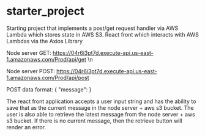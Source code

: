 # starter_project


Starting project that implements a post/get request handler via AWS Lambda which stores state in AWS S3. React front which interacts with AWS Lambdas via the Axios Library


Node server GET: https://04r6i3pt7d.execute-api.us-east-1.amazonaws.com/Prod/api/get \n



Node server POST: https://04r6i3pt7d.execute-api.us-east-1.amazonaws.com/Prod/api/post

POST data format: {
    "message": <String>
}


The react front application accepts a user input string and has the ability to save that as the current message in the node server + aws s3 bucket. The user is also able to retrieve the latest message from the node server + aws s3 bucket. If there is no current message, then the retrieve button will render an error.
